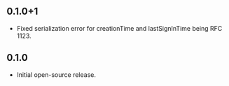 ## 0.1.0+1

* Fixed serialization error for creationTime and lastSignInTime being RFC 1123.

## 0.1.0

* Initial open-source release.
